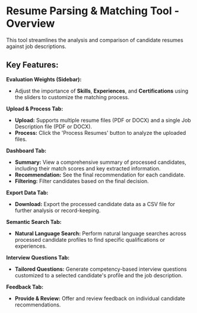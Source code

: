 # Resume Parsing & Matching Tool - Overview

This tool streamlines the analysis and comparison of candidate resumes against job descriptions.

## Key Features:

**Evaluation Weights (Sidebar):**
- Adjust the importance of **Skills**, **Experiences**, and **Certifications** using the sliders to customize the matching process.

**Upload & Process Tab:**
- **Upload:** Supports multiple resume files (PDF or DOCX) and a single Job Description file (PDF or DOCX).
- **Process:** Click the 'Process Resumes' button to analyze the uploaded files.

**Dashboard Tab:**
- **Summary:** View a comprehensive summary of processed candidates, including their match scores and key extracted information.
- **Recommendation:** See the final recommendation for each candidate.
- **Filtering:** Filter candidates based on the final decision.

**Export Data Tab:**
- **Download:** Export the processed candidate data as a CSV file for further analysis or record-keeping.

**Semantic Search Tab:**
- **Natural Language Search:** Perform natural language searches across processed candidate profiles to find specific qualifications or experiences.

**Interview Questions Tab:**
- **Tailored Questions:** Generate competency-based interview questions customized to a selected candidate's profile and the job description.

**Feedback Tab:**
- **Provide & Review:** Offer and review feedback on individual candidate recommendations.
